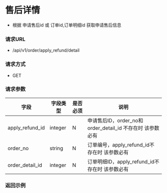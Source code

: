 # 售后详情

* 根据 申请售后id 或 订单id,订单明细id 获取申请售后信息

### 请求URL

* /api/v1/order/apply_refund/detail

### 请求方式

* GET

### 请求参数

| 字段              | 字段类型    | 是否必须 | 说明                                         |
|-----------------|---------|------|--------------------------------------------|
| apply_refund_id | integer | N    | 申请售后ID，order_no和order_detail_id 不存在时 该参数必有 |
| order_no        | string  | N    | 订单编号，apply_refund_id不存在时 该参数必有             |
| order_detail_id | integer | N    | 订单明细ID，apply_refund_id不存在时 该参数必有           |

### 返回示例

```json

```

